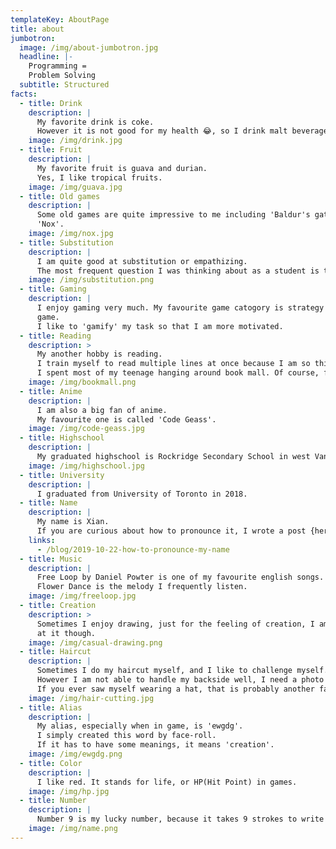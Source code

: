 ```yaml
---
templateKey: AboutPage
title: about
jumbotron:
  image: /img/about-jumbotron.jpg
  headline: |-
    Programming =
    Problem Solving
  subtitle: Structured
facts:
  - title: Drink
    description: |
      My favorite drink is coke.
      However it is not good for my health 😂️, so I drink malt beverage or diet coke now.
    image: /img/drink.jpg
  - title: Fruit
    description: |
      My favorite fruit is guava and durian. 
      Yes, I like tropical fruits.
    image: /img/guava.jpg
  - title: Old games
    description: |
      Some old games are quite impressive to me including 'Baldur's gate' and
      'Nox'.
    image: /img/nox.jpg
  - title: Substitution
    description: |
      I am quite good at substitution or empathizing. 
      The most frequent question I was thinking about as a student is that if I was the professor, what questions would I give at next exam.
    image: /img/substitution.png
  - title: Gaming
    description: |
      I enjoy gaming very much. My favourite game catogory is strategy or card
      game. 
      I like to 'gamify' my task so that I am more motivated.
  - title: Reading
    description: >
      My another hobby is reading. 
      I train myself to read multiple lines at once because I am so thirsty for the new line when I read, espically if I found a good story, like the story of Sherlock Holmes. 
      I spent most of my teenage hanging around book mall. Of course, for the free air conditioning.
    image: /img/bookmall.png
  - title: Anime
    description: |
      I am also a big fan of anime. 
      My favourite one is called 'Code Geass'.
    image: /img/code-geass.jpg
  - title: Highschool
    description: |
      My graduated highschool is Rockridge Secondary School in west Vancouver.
    image: /img/highschool.jpg
  - title: University
    description: |
      I graduated from University of Toronto in 2018.
  - title: Name
    description: |
      My name is Xian.
      If you are curious about how to pronounce it, I wrote a post {here}.
    links:
      - /blog/2019-10-22-how-to-pronounce-my-name
  - title: Music
    description: |
      Free Loop by Daniel Powter is one of my favourite english songs.
      Flower Dance is the melody I frequently listen.
    image: /img/freeloop.jpg
  - title: Creation
    description: >
      Sometimes I enjoy drawing, just for the feeling of creation, I am not good
      at it though.
    image: /img/casual-drawing.png
  - title: Haircut
    description: |
      Sometimes I do my haircut myself, and I like to challenge myself.
      However I am not able to handle my backside well, I need a photo to assist me.
      If you ever saw myself wearing a hat, that is probably another failure on my way becoming a legendary barber.
    image: /img/hair-cutting.jpg
  - title: Alias
    description: |
      My alias, especially when in game, is 'ewgdg'.
      I simply created this word by face-roll.
      If it has to have some meanings, it means 'creation'.
    image: /img/ewgdg.png
  - title: Color
    description: |
      I like red. It stands for life, or HP(Hit Point) in games.
    image: /img/hp.jpg
  - title: Number
    description: |
      Number 9 is my lucky number, because it takes 9 strokes to write my name.
    image: /img/name.png
---
```

